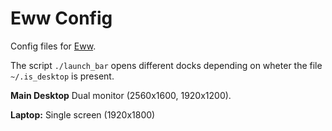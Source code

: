 # Eww Config

Config files for [Eww](https://github.com/elkowar/eww).

The script `./launch_bar` opens different docks depending
on wheter the file `~/.is_desktop` is present.

**Main Desktop**
Dual monitor (2560x1600, 1920x1200).

**Laptop:**
Single screen (1920x1800)
